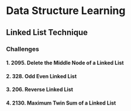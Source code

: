 # Data Structure Learning

## Linked List Technique



### Challenges

#### 1. **2095. Delete the Middle Node of a Linked List**


#### 2. **328. Odd Even Linked List**


#### 3. **206. Reverse Linked List**


#### 4. **2130. Maximum Twin Sum of a Linked List**

